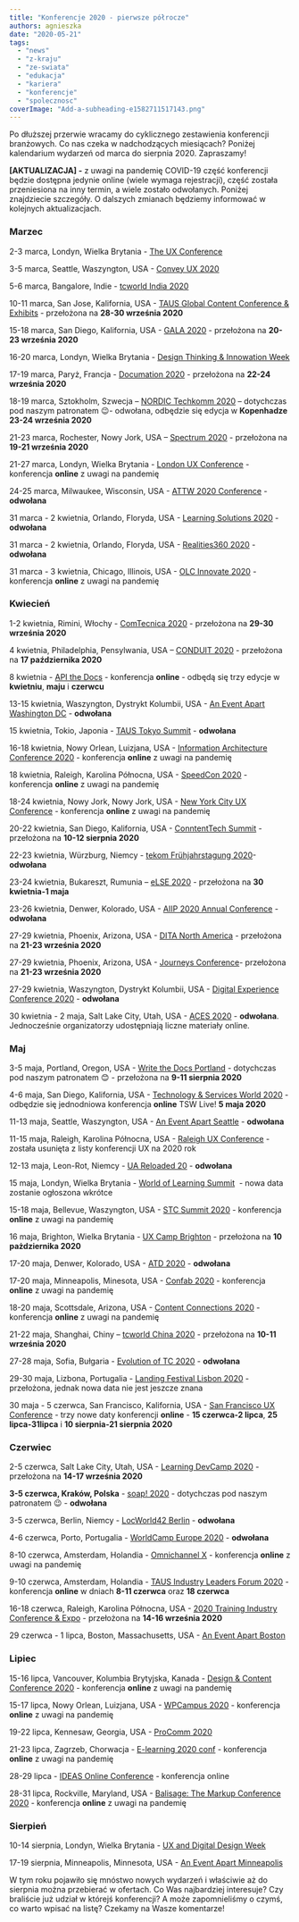 ```yaml
---
title: "Konferencje 2020 - pierwsze półrocze"
authors: agnieszka
date: "2020-05-21"
tags:
  - "news"
  - "z-kraju"
  - "ze-swiata"
  - "edukacja"
  - "kariera"
  - "konferencje"
  - "spolecznosc"
coverImage: "Add-a-subheading-e1582711517143.png"
---
```


Po dłuższej przerwie wracamy do cyklicznego zestawienia konferencji branżowych.
Co nas czeka w nadchodzących miesiącach? Poniżej kalendarium wydarzeń od marca
do sierpnia 2020. Zapraszamy!

<!--truncate-->

**\[AKTUALIZACJA\] -** z uwagi na pandemię COVID-19 część konferencji będzie
dostępna jedynie online (wiele wymaga rejestracji), część została przeniesiona
na inny termin, a wiele zostało odwołanych. Poniżej znajdziecie szczegóły. O
dalszych zmianach będziemy informować w kolejnych aktualizacjach.

### Marzec

2-3 marca, Londyn, Wielka Brytania - [The UX Conference](https://theuxconf.com/)

3-5 marca, Seattle, Waszyngton, USA - [Convey UX 2020](https://conveyux.com/)

5-6 marca, Bangalore, Indie - [tcworld India 2020](https://tcworld-india.com/)

10-11 marca, San Jose, Kalifornia, USA -
[TAUS Global Content Conference & Exhibits](https://www.taus.net/events/conferences/120-taus-global-content-conference-exhibits-2020)
\- przełożona na **28-30 września 2020**

15-18 marca, San Diego, Kalifornia, USA -
[GALA 2020](https://www.gala-global.org/conference/gala-2020-san-diego) -
przełożona na **20-23 września 2020**

16-20 marca, Londyn, Wielka Brytania -
[Design Thinking & Innowation Week](https://futurelondonacademy.co.uk/en/course/design-thinking-and-innovation)

17-19 marca, Paryż, Francja - [Documation 2020](http://www.documation.fr/) -
przełożona na **22-24 września 2020**

18-19 marca, Sztokholm, Szwecja
– [NORDIC Techkomm 2020](https://nordic-techkomm.com/) – dotychczas pod naszym
patronatem 😉- odwołana, odbędzie się edycja w **Kopenhadze 23-24 września
2020**

21-23 marca, Rochester, Nowy Jork, USA –
[Spectrum 2020](https://stc-rochester.org/spectrum-conference/) \- przełożona na
**19-21 września 2020**

21-27 marca, Londyn, Wielka Brytania -
[London UX Conference](https://www.nngroup.com/training/london/) - konferencja
**online** z uwagi na pandemię

24-25 marca, Milwaukee, Wisconsin, USA -
[ATTW 2020 Conference](https://attw.org/) - **odwołana**

31 marca - 2 kwietnia, Orlando, Floryda, USA -
[Learning Solutions 2020](https://www.learningsolutionscon.com/) \- **odwołana**

31 marca - 2 kwietnia, Orlando, Floryda, USA -
[Realities360 2020](https://www.realities360.com/) \- **odwołana**

31 marca - 3 kwietnia, Chicago, Illinois, USA -
[OLC Innovate 2020](https://onlinelearningconsortium.org/attend-2020/innovate/)
\- konferencja **online** z uwagi na pandemię

### Kwiecień

1-2 kwietnia, Rimini, Włochy - [ComTecnica 2020](https://www.comtecnica.eu/en/)
\- przełożona na **29-30 września 2020**

4 kwietnia, Philadelphia, Pensylwania, USA –
[CONDUIT 2020](https://www.stcpmc.org/conferences/conduit-2020/) \- przełożona
na **17 października 2020**

8 kwietnia - [API the Docs](https://apithedocs.org/virtual) - konferencja
**online** \- odbędą się trzy edycje w **kwietniu**, **maju** i **czerwcu**

13-15 kwietnia, Waszyngton, Dystrykt Kolumbii, USA -
[An Event Apart Washington DC](https://aneventapart.com/event/washington-dc-2020)
\- **odwołana**

15 kwietnia, Tokio, Japonia -
[TAUS Tokyo Summit](https://www.taus.net/events/summits/125-taus-tokyo-summit)
\- **odwołana**

16-18 kwietnia, Nowy Orlean, Luizjana, USA -
[Information Architecture Conference 2020](http://www.theiaconference.com/) \-
konferencja **online** z uwagi na pandemię

18 kwietnia, Raleigh, Karolina Północna, USA -
[SpeedCon 2020](https://speedcon.net/speedcon/venue/) \- konferencja **online**
z uwagi na pandemię

18-24 kwietnia, Nowy Jork, Nowy Jork, USA -
[New York City UX Conference](https://www.nngroup.com/training/new-york-city/)
\- konferencja **online** z uwagi na pandemię

20-22 kwietnia, San Diego, Kalifornia, USA -
[ConntentTech Summit](https://www.contenttechsummit.com/) \- przełożona na
**10-12 sierpnia 2020**

22-23 kwietnia, Würzburg, Niemcy -
[tekom Frühjahrstagung 2020](https://fruehjahrstagung.tekom.de/)\- **odwołana**

23-24 kwietnia, Bukareszt, Rumunia –
[eLSE 2020](https://www.elseconference.eu/site/index) - przełożona na **30
kwietnia-1 maja**

23-26 kwietnia, Denwer, Kolorado, USA -
[AIIP 2020 Annual Conference](https://www.aiip.org/conference) \- **odwołana**

27-29 kwietnia, Phoenix, Arizona, USA -
[DITA North America](https://cm-strategies.com/) \- przełożona na **21-23
września 2020**

27-29 kwietnia, Phoenix, Arizona, USA -
[Journeys Conference](https://journeys.infomanagementcenter.com/)\- przełożona
na **21-23 września 2020**

27-29 kwietnia, Waszyngton, Dystrykt Kolumbii, USA -
[Digital Experience Conference 2020](http://digitalexperienceconference.com/2020/Default.aspx)
\- **odwołana**

30 kwietnia - 2 maja, Salt Lake City, Utah, USA -
[ACES 2020](https://aceseditors.org/conference) \- **odwołana**. Jednocześnie
organizatorzy udostępniają liczne materiały online.

### Maj

3-5 maja, Portland, Oregon, USA -
[Write the Docs Portland](http://www.writethedocs.org/conf/portland/2020/) -
dotychczas pod naszym patronatem 😊 - przełożona na **9-11 sierpnia 2020**

4-6 maja, San Diego, Kalifornia, USA -
[Technology & Services World 2020](https://www.tsia.com/conference) \- odbędzie
się jednodniowa konferencja **online** TSW Live! **5 maja 2020**

11-13 maja, Seattle, Waszyngton, USA -
[An Event Apart Seattle](https://aneventapart.com/event/seattle-2020) \-
**odwołana**

11-15 maja, Raleigh, Karolina Północna, USA -
[Raleigh UX Conference](https://www.nngroup.com/training/raleigh/) \- została
usunięta z listy konferencji UX na 2020 rok

12-13 maja, Leon-Rot, Niemcy - [UA Reloaded 20](https://ua-reloaded.de/) \-
**odwołana**

15 maja, Londyn, Wielka Brytania -
[World of Learning Summit](https://www.learnevents.com/)  - nowa data zostanie
ogłoszona wkrótce

15-18 maja, Bellevue, Waszyngton, USA -
[STC Summit 2020](https://summit.stc.org/) \- konferencja **online** z uwagi na
pandemię

16 maja, Brighton, Wielka Brytania -
[UX Camp Brighton](https://www.uxcampbrighton.org/) \- przełożona na **10
pażdziernika 2020**

17-20 maja, Denwer, Kolorado, USA - [ATD 2020](https://atdconference.td.org/) -
**odwołana**

17-20 maja, Minneapolis, Minesota, USA -
[Confab 2020](https://www.confabevents.com/) \- konferencja **online** z uwagi
na pandemię

18-20 maja, Scottsdale, Arizona, USA -
[Content Connections 2020](https://www.acrolinx.com/cc/) \- konferencja
**online** z uwagi na pandemię

21-22 maja, Shanghai, Chiny –
[tcworld China 2020](https://www.tcworld-china.cn/en/) - przełożona na **10-11
września 2020**

27-28 maja, Sofia, Bułgaria -
[Evolution of TC 2020](https://evolution-of-tc.com/) \- **odwołana**

29-30 maja, Lizbona, Portugalia -
[Landing Festival Lisbon 2020](https://landingfestival.com/) \- przełożona,
jednak nowa data nie jest jeszcze znana

30 maja - 5 czerwca, San Francisco, Kalifornia, USA -
[San Francisco UX Conference](https://www.nngroup.com/training/san-francisco/)
\- trzy nowe daty konferencji **online** - **15 czerwca-2 lipca**, **25
lipca-31lipca** i **10 sierpnia-21 sierpnia 2020**

### Czerwiec

2-5 czerwca, Salt Lake City, Utah, USA -
[Learning DevCamp 2020](http://learningdevcamp.com/) \- przełożona na **14-17
września 2020**

**3-5 czerwca, Kraków, Polska** - [soap! 2020](http://soapconf.com/) -
dotychczas pod naszym patronatem 😉 - **odwołana**

3-5 czerwca, Berlin, Niemcy - [LocWorld42 Berlin](https://locworld.com/) -
**odwołana**

4-6 czerwca, Porto, Portugalia -
[WorldCamp Europe 2020](https://2020.europe.wordcamp.org/) \- **odwołana**

8-10 czerwca, Amsterdam, Holandia -
[Omnichannel X](https://omnichannelx.digital/) \- konferencja **online** z uwagi
na pandemię

9-10 czerwca, Amsterdam, Holandia -
[TAUS Industry Leaders Forum 2020](https://www.taus.net/events/conferences/123-taus-industry-leaders-forum-2020) -
konferencja **online** w dniach **8-11 czerwca** oraz **18 czerwca**

16-18 czerwca, Raleigh, Karolina Północna, USA -
[2020 Training Industry Conference & Expo](https://tice.trainingindustry.com/event/32f2fec7-63d7-4be7-b54b-fd882c18e128/summary)
\- przełożona na **14-16 września 2020**

29 czerwca - 1 lipca, Boston, Massachusetts, USA -
[An Event Apart Boston](https://aneventapart.com/event/boston-2020)

### Lipiec

15-16 lipca, Vancouver, Kolumbia Brytyjska, Kanada -
[Design & Content Conference 2020](https://content.design/) - konferencja
**online** z uwagi na pandemię

15-17 lipca, Nowy Orlean, Luizjana, USA -
[WPCampus 2020](https://2020.wpcampus.org/) \- konferencja **online** z uwagi na
pandemię

19-22 lipca, Kennesaw, Georgia, USA -
[ProComm 2020](https://procomm.ieee.org/procomm2020/)

21-23 lipca, Zagrzeb, Chorwacja -
[E-learning 2020 conf](https://www.elearning-conf.org/) \- konferencja
**online** z uwagi na pandemię

28-29 lipca -
[IDEAS Online Conference](https://ideas.infomanagementcenter.com/) - konferencja
online

28-31 lipca, Rockville, Maryland, USA -
[Balisage: The Markup Conference 2020](http://www.balisage.net/) - konferencja
**online** z uwagi na pandemię

### Sierpień

10-14 sierpnia, Londyn, Wielka Brytania -
[UX and Digital Design Week](https://futurelondonacademy.co.uk/en/course/ux-and-digital-design)

17-19 sierpnia, Minneapolis, Minnesota, USA -
[An Event Apart Minneapolis](https://aneventapart.com/event/minneapolis-2020)

W tym roku pojawiło się mnóstwo nowych wydarzeń i właściwie aż do sierpnia można
przebierać w ofertach. Co Was najbardziej interesuje? Czy braliście już udział w
którejś konferencji? A może zapomnieliśmy o czymś, co warto wpisać na listę?
Czekamy na Wasze komentarze!
